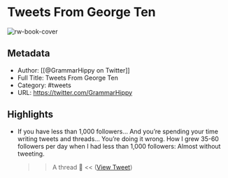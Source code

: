 # Tweets From George Ten

![rw-book-cover](https://pbs.twimg.com/profile_images/378800000390831016/3563632294122bc4e0012858e04b1ebf.jpeg)

## Metadata
- Author: [[@GrammarHippy on Twitter]]
- Full Title: Tweets From George Ten
- Category: #tweets
- URL: https://twitter.com/GrammarHippy

## Highlights
- If you have less than 1,000 followers…
  And you’re spending your time writing tweets and threads…
  You’re doing it wrong.
  How I grew 35-60 followers per day when I had less than 1,000 followers:
  Almost without tweeting.
  >> A thread 🧵 << ([View Tweet](https://twitter.com/GrammarHippy/status/1436054146021564417))
